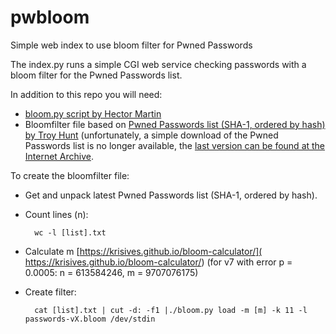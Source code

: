 # pwbloom
Simple web index to use bloom filter for Pwned Passwords

The index.py runs a simple CGI web service checking passwords with a bloom filter for
the Pwned Passwords list.

In addition to this repo you will need:

* [bloom.py script by Hector Martin](
  https://gist.github.com/marcan/23e1ec416bf884dcd7f0e635ce5f2724)
* Bloomfilter file based on [Pwned Passwords list (SHA-1, ordered by hash) by Troy
  Hunt](https://haveibeenpwned.com/Passwords) (unfortunately, a simple download of the
  Pwned Passwords list is no longer available, the [last version can be found at the
  Internet Archive](https://archive.org/details/pwned-passwords-version-8).

To create the bloomfilter file:

* Get and unpack latest Pwned Passwords list (SHA-1, ordered by hash).

* Count lines (n):

        wc -l [list].txt

* Calculate m [https://krisives.github.io/bloom-calculator/](
  https://krisives.github.io/bloom-calculator/) (for v7 with error p = 0.0005: n =
  613584246, m = 9707076175)

* Create filter:

        cat [list].txt | cut -d: -f1 |./bloom.py load -m [m] -k 11 -l passwords-vX.bloom /dev/stdin
